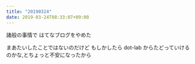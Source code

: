 ```yaml
---
title: "20190324"
date: 2019-03-24T08:33:07+09:00
---
```

諸般の事情で はてなブログをやめた
<!--more-->
まあたいしたことではないのだけど
もしかしたら dot-lab からたどっていけるのかな,とちょっと不安になったから